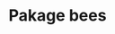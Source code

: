 ---
title: Pakage bees
layout: definition
brief: Approximatly 10,000 bees shipped in a screened shipping box with food supplies.  Usually contains a mated queen in a queen cage.
see_also: 
  - title: Honey
    file: honey 
---